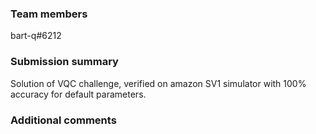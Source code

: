 <!--
Fill out this PR template to complete your HAQS submission!

⚠️ PR titles for the qBraid Open Challenge should be formatted:

[OPEN-CHALLENGE] [team-name]

⚠️ PR titles for the QML Classifier (VQC) Challenge should be formatted:

[VQC-CHALLENGE] [team-name] [date]

-->

### Team members

bart-q#6212

### Submission summary

Solution of VQC challenge, verified on amazon SV1 simulator with 100% accuracy for default parameters.

### Additional comments

